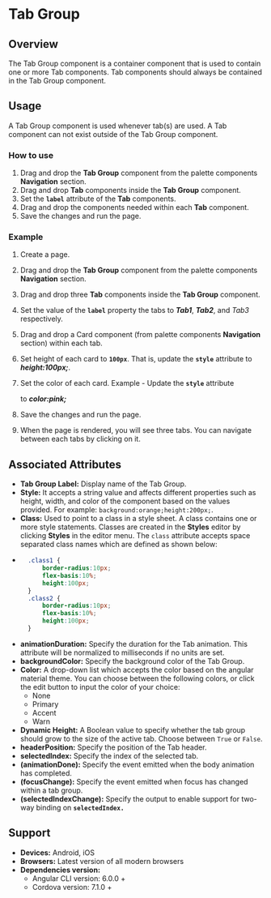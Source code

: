 # Tab Group

## Overview

The Tab Group component is a container component that is used to contain one or more Tab components. Tab components should always be contained in the Tab Group component.

## Usage

A Tab Group component is used whenever tab\(s\) are used. A Tab component can not exist outside of the Tab Group component.

### How to use

1. Drag and drop the **Tab Group** component from the palette components **Navigation** section.
2. Drag and drop **Tab** components inside the **Tab Group** component.
3. Set the **`label`** attribute of the **Tab** components.
4. Drag and drop the components needed within each **Tab** component.
5. Save the changes and run the page.

### Example

1. Create a page.
2. Drag and drop the **Tab Group** component from the palette components **Navigation** section.
3. Drag and drop  three **Tab** components inside the **Tab Group** component.
4. Set the value of the **`label`** property the tabs to _**Tab1**_, _**Tab2**_, and _Tab3_ respectively. 
5. Drag and drop a Card component \(from palette components **Navigation** section\) within each tab.
6. Set height of each card to **`100px`**. That is, update the **`style`** attribute to _**height:100px;**_.
7. Set the color of each card. Example - Update the **`style`** attribute

   to _**color:pink;**_

8. Save the changes and run the page.
9. When the page is rendered, you will see three tabs. You can navigate between each tabs by clicking on it.

## Associated Attributes

* **Tab Group Label:** Display name of the Tab Group.
* **Style:** It accepts a string value and affects different properties such as height, width, and color of the component based on the values provided. For example:  `background:orange;height:200px;`.
* **Class:** Used to point to a class in a style sheet. A class contains one or more style statements. Classes are created in the **Styles** editor by clicking  **Styles** in the editor menu. The `class` attribute accepts space separated class names which are defined as shown below:
* ```css
    .class1 {
        border-radius:10px;
        flex-basis:10%;
        height:100px;
    }
    .class2 {
        border-radius:10px;
        flex-basis:10%;
        height:100px;
    }
  ```
* **animationDuration:** Specify the duration for the Tab animation. This attribute will be normalized to milliseconds if no units are set.
* **backgroundColor:** Specify the background color of the Tab Group.
* **Color:** A drop-down list which accepts the color based on the angular material theme. You can choose between the following colors, or click the edit button to input the color of your choice:
  * None
  * Primary
  * Accent
  * Warn
* **Dynamic Height:** A Boolean value to specify whether the tab group should grow to the size of the active tab.  Choose between `True` or `False`.
* **headerPosition:** Specify the position of the Tab header.
* **selectedIndex:** Specify the index of the selected tab.
* **\(animationDone\):** Specify the event emitted when the body animation has completed.
* **\(focusChange\):** Specify the event emitted when focus has changed within a tab group.
* **\(selectedIndexChange\):** Specify the output to enable support for two-way binding on **`selectedIndex.`**

## Support

* **Devices:** Android, iOS
* **Browsers:**  Latest version of all modern browsers
* **Dependencies version:** 
  * Angular CLI version: 6.0.0 + 
  * Cordova version: 7.1.0 +


